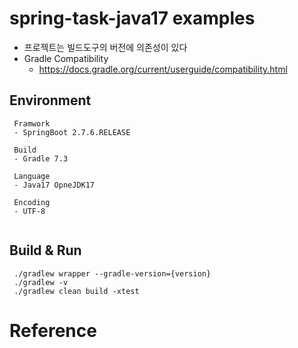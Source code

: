 # spring-task-java17 examples
- 프로젝트는 빌드도구의 버전에 의존성이 있다
- Gradle Compatibility
  - https://docs.gradle.org/current/userguide/compatibility.html

## Environment
```
 Framwork
 - SpringBoot 2.7.6.RELEASE
 
 Build
 - Gradle 7.3
 
 Language
 - Java17 OpneJDK17
 
 Encoding
 - UTF-8
 
```

## Build & Run
```
 ./gradlew wrapper --gradle-version={version}
 ./gradlew -v
 ./gradlew clean build -xtest
```


# Reference

